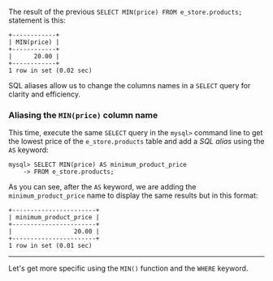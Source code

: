 The result of the previous `SELECT MIN(price) FROM e_store.products;` statement is this: 

```
+------------+
| MIN(price) |
+------------+
|      20.00 |
+------------+
1 row in set (0.02 sec)
```

SQL aliases allow us to change the columns names in a `SELECT` query for clarity and efficiency. 

### Aliasing the `MIN(price)` column name

This time, execute the same `SELECT` query in the `mysql>` command line to get the lowest price of the `e_store.products` table and add a _SQL alias_ using the `AS` keyword:

```
mysql> SELECT MIN(price) AS minimum_product_price
    -> FROM e_store.products;
```

As you can see, after the `AS` keyword, we are adding the `minimum_product_price` name to display the same results but in this format: 

```
+-----------------------+
| minimum_product_price |
+-----------------------+
|                 20.00 |
+-----------------------+
1 row in set (0.01 sec)
```

---
Let's get more specific using the `MIN()` function and the `WHERE` keyword.